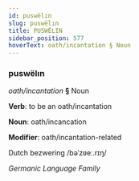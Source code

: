 ```yaml
---
id: puswëlın
slug: puswëlın
title: PUSWËLIN
sidebar_position: 577
hoverText: oath/incantation § Noun
---
```


### puswëlın

*oath/incantation* **§** Noun

**Verb**: to be an oath/incantation

**Noun**: oath/incancation

**Modifier**: oath/incantation-related

Dutch bezwering /bəˈzʋeː.rɪŋ/

*Germanic Language Family*